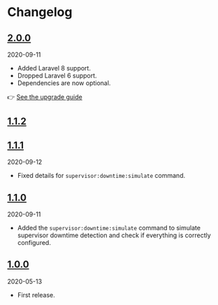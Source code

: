 # Changelog

## [2.0.0](https://github.com/Okipa/laravel-supervisor-downtime-notifier/compare/1.1.0...2.0.0)

2020-09-11

* Added Laravel 8 support.
* Dropped Laravel 6 support.
* Dependencies are now optional.

:point_right: [See the upgrade guide](/docs/upgrade-guides/from-v1-to-v2.md)

## [1.1.2](https://github.com/Okipa/laravel-supervisor-downtime-notifier/compare/1.1.1...1.1.2)
## [1.1.1](https://github.com/Okipa/laravel-supervisor-downtime-notifier/compare/1.1.0...1.1.1)

2020-09-12

* Fixed details for `supervisor:downtime:simulate` command.

## [1.1.0](https://github.com/Okipa/laravel-supervisor-downtime-notifier/compare/1.0.2...1.1.0)

2020-09-11

* Added the `supervisor:downtime:simulate` command to simulate supervisor downtime detection and check if everything is correctly configured.

## [1.0.0](https://github.com/Okipa/laravel-supervisor-downtime-notifier/releases/tag/1.0.0)

2020-05-13

* First release.
